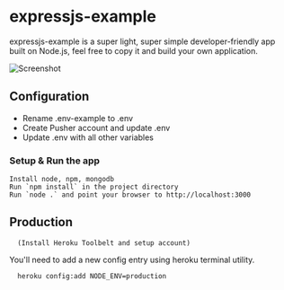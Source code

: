 # expressjs-example

expressjs-example is a super light, super simple developer-friendly app built on Node.js, feel free to copy it and build your own application.

![Screenshot](https://raw.github.com/csanz/nodejs-blog/master/public/images/sample.png)

## Configuration

* Rename .env-example to .env
* Create Pusher account and update .env
* Update .env with all other variables

### Setup & Run the app

    Install node, npm, mongodb
    Run `npm install` in the project directory
    Run `node .` and point your browser to http://localhost:3000

## Production

      (Install Heroku Toolbelt and setup account)

You'll need to add a new config entry using heroku terminal utility.

      heroku config:add NODE_ENV=production
